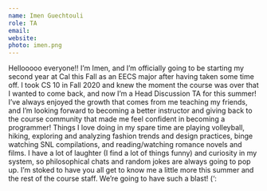 ```yaml
---
name: Imen Guechtouli
role: TA
email:
website:
photo: imen.png
---
```

Hellooooo everyone!! I’m Imen, and I’m officially going to be starting my second year at Cal this Fall as an EECS major after having taken some time off. I took CS 10 in Fall 2020 and knew the moment the course was over that I wanted to come back, and now I’m a Head Discussion TA for this summer! I’ve always enjoyed the growth that comes from me teaching my friends, and I’m looking forward to becoming a better instructor and giving back to the course community that made me feel confident in becoming a programmer! Things I love doing in my spare time are playing volleyball, hiking, exploring and analyzing fashion trends and design practices, binge watching SNL compilations, and reading/watching romance novels and films. I have a lot of laughter (I find a lot of things funny) and curiosity in my system, so philosophical chats and random jokes are always going to pop up. I’m stoked to have you all get to know me a little more this summer and the rest of the course staff. We’re going to have such a blast! (‘:
